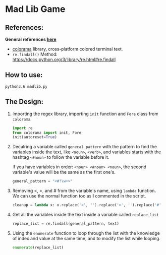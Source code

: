 # Mad Lib Game

## References:
**General references [here](/../../#general-references-important)**

- [colorama](https://pypi.python.org/pypi/colorama) library, cross-platform colored terminal text.
- `re.findall()` Method: https://docs.python.org/3/library/re.html#re.findall

## How to use:
`python3.6 madlib.py`

## The Design:

1. Importing the regex library, importing `init` function and `Fore` class from `colorama`.

	```python
	import re
	from colorama import init, Fore
	init(autoreset=True)
	```

2. Decalring a variable called `general_pattern` with the pattern to find the variables inside the text, like `<noun>`, `<verb>`, and variables starts with the hashtag `<#noun>` to follow the variable before it.

	If you have variables in order: `<noun> <#noun> <noun>`, the second variable's value will be the same as the first one's.

	```python
	general_pattern = "<#?\w+>"
	```

3. Removing <, >, and # from the variable's name, using `lambda` function. We can use the normal function too as I commented in the script.

	```python
	cleanup = lambda x: x.replace('<', '').replace('>', '').replace('#', '')
	```

4. Get all the variables inside the text inside a variable called `replace_list`

	```python
	replace_list = re.findall(general_pattern, text)
	```

5. Using the `enumerate` function to loop through the list with the knowledge of index and value at the same time, and to modify the list while looping.

	```python
	enumerate(replace_list)
	```